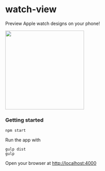 # watch-view
Preview Apple watch designs on your phone!

<img src="https://cloud.githubusercontent.com/assets/523933/7961131/4f1f9d3a-09ba-11e5-91fc-17ee22b5ad4f.png" width="248px">

### Getting started

```
npm start
```
Run the app with

```
gulp dist
gulp
```

Open your browser at [http://localhost:4000](http://localhost:4000)
